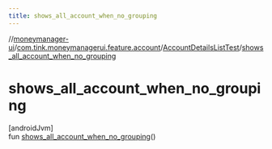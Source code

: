 ```yaml
---
title: shows_all_account_when_no_grouping
---
```

//[moneymanager-ui](../../../index.html)/[com.tink.moneymanagerui.feature.account](../index.html)/[AccountDetailsListTest](index.html)/[shows_all_account_when_no_grouping](shows_all_account_when_no_grouping.html)



# shows_all_account_when_no_grouping



[androidJvm]\
fun [shows_all_account_when_no_grouping](shows_all_account_when_no_grouping.html)()




